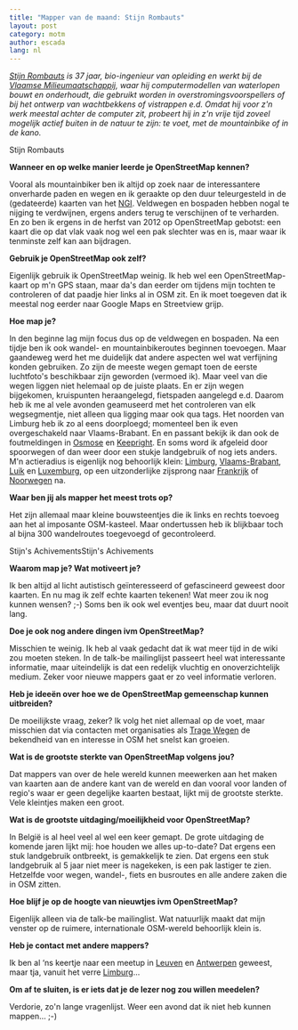 ```yaml
---
title: "Mapper van de maand: Stijn Rombauts"
layout: post
category: motm
author: escada
lang: nl
---
```


_[Stijn Rombauts](http://www.openstreetmap.org/user/StijnRR) is 37 jaar, bio-ingenieur van opleiding en werkt bij de [Vlaamse Milieumaatschappij](https://en.vmm.be/), waar hij computermodellen van waterlopen bouwt en onderhoudt, die gebruikt worden in overstromingsvoorspellers of bij het ontwerp van wachtbekkens of vistrappen e.d. Omdat hij voor z'n werk meestal achter de computer zit, probeert hij in z'n vrije tijd zoveel mogelijk actief buiten in de natuur te zijn: te voet, met de mountainbike of in de kano._

Stijn Rombauts

**Wanneer en op welke manier leerde je OpenStreetMap kennen?**

Vooral als mountainbiker ben ik altijd op zoek naar de interessantere onverharde paden en wegen en ik geraakte op den duur teleurgesteld in de (gedateerde) kaarten van het [NGI](http://www.ngi.be/). Veldwegen en bospaden hebben nogal te nijging te verdwijnen, ergens anders terug te verschijnen of te verharden. En zo ben ik ergens in de herfst van 2012 op OpenStreetMap gebotst: een kaart die op dat vlak vaak nog wel een pak slechter was en is, maar waar ik tenminste zelf kan aan bijdragen.

**Gebruik je OpenStreetMap ook zelf?**

Eigenlijk gebruik ik OpenStreetMap weinig. Ik heb wel een OpenStreetMap-kaart op m'n GPS staan, maar da's dan eerder om tijdens mijn tochten te controleren of dat paadje hier links al in OSM zit. En ik moet toegeven dat ik meestal nog eerder naar Google Maps en Streetview grijp.

**Hoe map je?**

In den beginne lag mijn focus dus op de veldwegen en bospaden. Na een tijdje ben ik ook wandel- en mountainbikeroutes beginnen toevoegen. Maar gaandeweg werd het me duidelijk dat andere aspecten wel wat verfijning konden gebruiken. Zo zijn de meeste wegen gemapt toen de eerste luchtfoto's beschikbaar zijn geworden (vermoed ik). Maar veel van die wegen liggen niet helemaal op de juiste plaats. En er zijn wegen bijgekomen, kruispunten heraangelegd, fietspaden aangelegd e.d. Daarom heb ik me al vele avonden geamuseerd met het controleren van elk wegsegmentje, niet alleen qua ligging maar ook qua tags. Het noorden van Limburg heb ik zo al eens doorploegd; momenteel ben ik even overgeschakeld naar Vlaams-Brabant. En en passant bekijk ik dan ook de foutmeldingen in [Osmose](http://osmose.openstreetmap.fr/en/map/) en [Keepright](http://wiki.openstreetmap.org/wiki/Keep_Right). En soms word ik afgeleid door spoorwegen of dan weer door een stukje landgebruik of nog iets anders. M'n actieradius is eigenlijk nog behoorlijk klein: [Limburg](http://www.openstreetmap.org/relation/53142), [Vlaams-Brabant](http://www.openstreetmap.org/relation/58004), [Luik](http://www.openstreetmap.org/relation/1407192) en [Luxemburg](http://www.openstreetmap.org/relation/1412581), op een uitzonderlijke zijsprong naar [Frankrijk](http://www.openstreetmap.org/relation/2202162) of [Noorwegen](http://www.openstreetmap.org/relation/2978650) na.

**Waar ben jij als mapper het meest trots op?**

Het zijn allemaal maar kleine bouwsteentjes die ik links en rechts toevoeg aan het al imposante OSM-kasteel. Maar ondertussen heb ik blijkbaar toch al bijna 300 wandelroutes toegevoegd of gecontroleerd.

Stijn's AchivementsStijn's Achivements

**Waarom map je? Wat motiveert je?**

Ik ben altijd al licht autistisch geïnteresseerd of gefascineerd geweest door kaarten. En nu mag ik zelf echte kaarten tekenen! Wat meer zou ik nog kunnen wensen? ;-) Soms ben ik ook wel eventjes beu, maar dat duurt nooit lang.

**Doe je ook nog andere dingen ivm OpenStreetMap?**

Misschien te weinig. Ik heb al vaak gedacht dat ik wat meer tijd in de wiki zou moeten steken. In de talk-be mailinglijst passeert heel wat interessante informatie, maar uiteindelijk is dat een redelijk vluchtig en onoverzichtelijk medium. Zeker voor nieuwe mappers gaat er zo veel informatie verloren.

**Heb je ideeën over hoe we de OpenStreetMap gemeenschap kunnen uitbreiden?**

De moeilijkste vraag, zeker? Ik volg het niet allemaal op de voet, maar misschien dat via contacten met organisaties als [Trage Wegen](http://www.tragewegen.be/) de bekendheid van en interesse in OSM het snelst kan groeien.

**Wat is de grootste sterkte van OpenStreetMap volgens jou?**

Dat mappers van over de hele wereld kunnen meewerken aan het maken van kaarten aan de andere kant van de wereld en dan vooral voor landen of regio's waar er geen degelijke kaarten bestaat, lijkt mij de grootste sterkte. Vele kleintjes maken een groot.

**Wat is de grootste uitdaging/moeilijkheid voor OpenStreetMap?**

In België is al heel veel al wel een keer gemapt. De grote uitdaging de komende jaren lijkt mij: hoe houden we alles up-to-date? Dat ergens een stuk landgebruik ontbreekt, is gemakkelijk te zien. Dat ergens een stuk landgebruik al 5 jaar niet meer is nagekeken, is een pak lastiger te zien. Hetzelfde voor wegen, wandel-, fiets en busroutes en alle andere zaken die in OSM zitten.

**Hoe blijf je op de hoogte van nieuwtjes ivm OpenStreetMap?**

Eigenlijk alleen via de talk-be mailinglist. Wat natuurlijk maakt dat mijn venster op de ruimere, internationale OSM-wereld behoorlijk klein is.

**Heb je contact met andere mappers?**

Ik ben al ‘ns keertje naar een meetup in [Leuven](http://www.openstreetmap.org/#map=14/50.8813/4.6994) en [Antwerpen](http://www.openstreetmap.org/#map=11/51.2284/4.3348) geweest, maar tja, vanuit het verre [Limburg](http://www.openstreetmap.org/relation/53142)...

**Om af te sluiten, is er iets dat je de lezer nog zou willen meedelen?**

Verdorie, zo'n lange vragenlijst. Weer een avond dat ik niet heb kunnen mappen… ;-)
